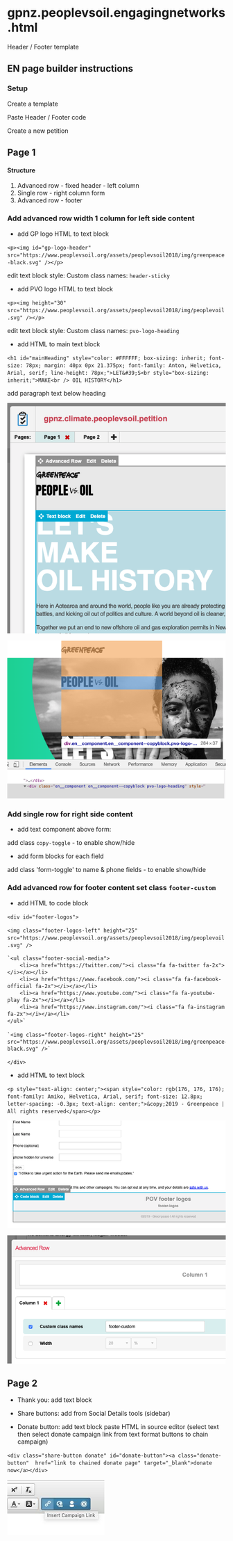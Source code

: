 # gpnz.peoplevsoil.engagingnetworks.html
Header / Footer template

## EN page builder instructions

### Setup

Create a template

Paste Header / Footer code

Create a new petition 

## Page 1

#### Structure
1. Advanced row - fixed header - left column
2. Single row - right column form
3. Advanced row - footer

### Add advanced row width 1 column for left side content

* add GP logo HTML to text block
 
 `<p><img id="gp-logo-header" src="https://www.peoplevsoil.org/assets/peoplevsoil2018/img/greenpeace-black.svg" /></p>`

edit text block style: Custom class names: `header-sticky`

* add PVO logo HTML to text block

`<p><img height="30" src="https://www.peoplevsoil.org/assets/peoplevsoil2018/img/peoplevoil.svg" /></p>`

edit text block style: Custom class names: `pvo-logo-heading`

* add HTML to main text block

`<h1 id="mainHeading" style="color: #FFFFFF; box-sizing: inherit; font-size: 78px; margin: 40px 0px 21.375px; font-family: Anton, Helvetica, Arial, serif; line-height: 78px;">LET&#39;S<br style="box-sizing: inherit;">MAKE<br />
OIL HISTORY</h1>`

add paragraph text below heading

![Screen Shot advanced row 1](https://raw.githubusercontent.com/greenpeace/gpnz.peoplevsoil.engagingnetworks.html/master/Screen-Shot-advanced-row-1.png)

![Screen Shot PVO logo position](https://raw.githubusercontent.com/greenpeace/gpnz.peoplevsoil.engagingnetworks.html/master/Screen-Shot-PVO-logo-position.png)

### Add single row for right side content

* add text component above form: 

add class `copy-toggle` - to enable show/hide
  
* add form blocks for each field 
  
add class 'form-toggle' to name & phone fields - to enable show/hide

### Add advanced row for footer content set class `footer-custom`

* add HTML to code block

`<div id="footer-logos">`

`<img class="footer-logos-left" height="25" src="https://www.peoplevsoil.org/assets/peoplevsoil2018/img/peoplevoil.svg" />`
	
	`<ul class="footer-social-media">
		<li><a href="https://twitter.com/"><i class="fa fa-twitter fa-2x"></i></a></li>
		<li><a href="https://www.facebook.com/"><i class="fa fa-facebook-official fa-2x"></i></a></li>
		<li><a href="https://www.youtube.com/"><i class="fa fa-youtube-play fa-2x"></i></a></li>
		<li><a href="https://www.instagram.com/"><i class="fa fa-instagram fa-2x"></i></a></li>
	</ul>`

	`<img class="footer-logos-right" height="25" src="https://www.peoplevsoil.org/assets/peoplevsoil2018/img/greenpeace-black.svg" />`
`</div>`

* add HTML to text block

`<p style="text-align: center;"><span style="color: rgb(176, 176, 176); font-family: Amiko, Helvetica, Arial, serif; font-size: 12.8px; letter-spacing: -0.3px; text-align: center;">&copy;2019 - Greenpeace | All rights reserved</span></p>`

![Screen Shot footer logos](https://github.com/greenpeace/gpnz.peoplevsoil.engagingnetworks.html/blob/master/Screen%20Shot%20footer%20logos.png)

![Screen Shot footer advanced row](
https://raw.githubusercontent.com/greenpeace/gpnz.peoplevsoil.engagingnetworks.html/master/Screen%20Shot%20footer%20advanced%20row.png)

## Page 2

* Thank you: add text block

* Share buttons: add from Social Details tools (sidebar)

* Donate button: add text block paste HTML in source editor (select text then select  donate campaign link from text format buttons to chain campaign)

`<div class="share-button donate" id="donate-button"><a class="donate-button"  href="link to chained donate page" target="_blank">donate now</a></div>`

![Screen Shot campaign link](https://raw.githubusercontent.com/greenpeace/gpnz.peoplevsoil.engagingnetworks.html/master/Screen%20Shot%20campaign%20link.jpg)


